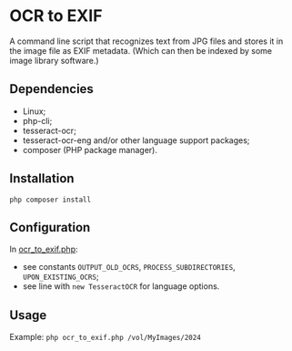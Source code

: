 # OCR to EXIF

A command line script that recognizes text from JPG files and stores it in the image file as EXIF metadata. (Which can then be indexed by some image library software.)

## Dependencies

* Linux;
* php-cli;
* tesseract-ocr;
* tesseract-ocr-eng and/or other language support packages;
* composer (PHP package manager).

## Installation

`php composer install`

## Configuration

In [ocr_to_exif.php](ocr_to_exif.php):
* see constants `OUTPUT_OLD_OCRS`, `PROCESS_SUBDIRECTORIES`, `UPON_EXISTING_OCRS`;
* see line with `new TesseractOCR` for language options.

## Usage

Example:
`php ocr_to_exif.php /vol/MyImages/2024`

